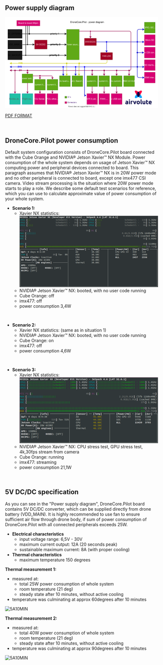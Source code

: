 ## Power supply diagram

![aepilot1_power_supply_diagram.svg](uploads/fd7d7291101b34e284d886675b0bf097/aepilot1_power_supply_diagram.svg)

[PDF FORMAT](uploads/3475e310a2746c29dc62faa2b54d5e2e/aepilot1_power_supply_diagram.pdf)

 

## DroneCore.Pilot power consumption

Default system configuration consists of DroneCore.Pilot board connected with the Cube Orange and NVIDIA® Jetson Xavier™ NX Module. Power consumption of the whole system depends on usage of Jetson Xavier™ NX computing power and peripheral devices connected to board. This paragraph assumes that NVIDIA® Jetson Xavier™ NX is in 20W power mode and no other peripheral is connected to board, except one imx477 CSI camera. Video stream processing is the situation where 20W power mode starts to play a role. We describe some default test scenarios for reference, which you can use to calculate approximate value of power consumption of your whole system.

- **Scenario 1:**
  - Xavier NX statistics: ![jtop_booted](uploads/808482871197e9bb14ee5cc4375dcded/jtop_booted.png)
  - NVIDIA® Jetson Xavier™ NX: booted, with no user code running
  - Cube Orange: off
  - imx477: off
  - power consumption 3,4W

 

- **Scenario 2:**
  - Xavier NX statistics: (same as in situation 1)
  - NVIDIA® Jetson Xavier™ NX: booted, with no user code running
  - Cube Orange: on
  - imx477: off
  - power consumption 4,6W

 

- **Scenario 3:**
  - Xavier NX statistics: ![jtop_stresstest](uploads/9c539f8f0a9ab941eede16c666bf304f/jtop_stresstest.png)
  - NVIDIA® Jetson Xavier™ NX: CPU stress test, GPU stress test, 4k,30fps stream from camera
  - Cube Orange: running
  - imx477: streaming
  - power consumption 21,1W

 

## 5V DC/DC specification

As you can see in the "Power supply diagram", DroneCore.Pilot board contains 5V DC/DC converter, which can be supplied directly from drone battery (VDD_MAIN). It is highly recommended to use fan to ensure sufficient air flow through drone body, if sum of power consumption of DroneCore.Pilot with all connected peripherals exceeds 25W.

- **Electrical characteristics**
  - input voltage range: 6,5V - 30V
  - maximum current output: 12A (20 seconds peak)
  - sustainable maximum current: 8A (with proper cooling)
- **Thermal characteristics**
  - maximum temperature 150 degrees

**Thermal measurement 1:**

- measured at:
  - total 25W power consumption of whole system
  - room temperature (21 deg)
  - steady state after 10 minutes, without active cooling
- temperature was culminating at approx 60degrees after 10 minutes

![5A10MIN](https://gitlab.com/aerobtec-drones/ae_pilot1_documentation/-/wikis/uploads/df7e7b850c4b25140adf8652fab43009/5A10min.jpg)

**Thermal measurement 2:**

- measured at:
  - total 40W power consumption of whole system
  - room temperature (21 deg)
  - steady state after 10 minutes, without active cooling
- temperature was culminating at approx 90degrees after 10 minutes

![5A10MIN](https://gitlab.com/aerobtec-drones/ae_pilot1_documentation/-/wikis/uploads/1cbfc825e9a572b9fe067033636790fa/8A10min.jpg)